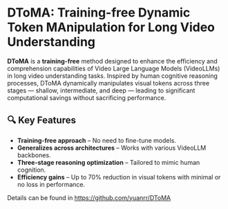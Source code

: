 # DToMA: Training-free Dynamic Token MAnipulation for Long Video Understanding

**DToMA** is a **training-free** method designed to enhance the efficiency and comprehension capabilities of Video Large Language Models (VideoLLMs) in long video understanding tasks. Inspired by human cognitive reasoning processes, DToMA dynamically manipulates visual tokens across three stages — shallow, intermediate, and deep — leading to significant computational savings without sacrificing performance.

## 🔍 Key Features

- **Training-free approach** – No need to fine-tune models.
- **Generalizes across architectures** – Works with various VideoLLM backbones.
- **Three-stage reasoning optimization** – Tailored to mimic human cognition.
- **Efficiency gains** – Up to 70% reduction in visual tokens with minimal or no loss in performance.

Details can be found in https://github.com/yuanrr/DToMA
